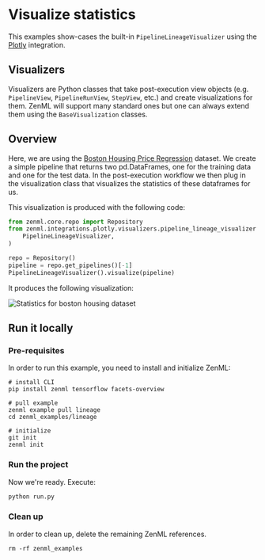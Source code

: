 # Visualize statistics
This examples show-cases the built-in `PipelineLineageVisualizer` using the [Plotly]() integration.

## Visualizers
Visualizers are Python classes that take post-execution view objects (e.g. `PipelineView`, `PipelineRunView`, `StepView`, etc.) and create 
visualizations for them. ZenML will support many standard ones but one can always extend them using the `BaseVisualization` classes.

## Overview
Here, we are using the [Boston Housing Price Regression](https://keras.io/api/datasets/boston_housing/) dataset. We create a simple pipeline that 
returns two pd.DataFrames, one for the training data and one for the test data. In the post-execution workflow we then plug in the visualization class 
that visualizes the statistics of these dataframes for us. 

This visualization is produced with the following code:

```python
from zenml.core.repo import Repository
from zenml.integrations.plotly.visualizers.pipeline_lineage_visualizer import (
    PipelineLineageVisualizer,
)

repo = Repository()
pipeline = repo.get_pipelines()[-1]
PipelineLineageVisualizer().visualize(pipeline)
```

It produces the following visualization:

![Statistics for boston housing dataset](../../../docs/book/.gitbook/assets/statistics_boston_housing.png)



## Run it locally

### Pre-requisites
In order to run this example, you need to install and initialize ZenML:

```shell
# install CLI
pip install zenml tensorflow facets-overview

# pull example
zenml example pull lineage
cd zenml_examples/lineage

# initialize
git init
zenml init
```

### Run the project
Now we're ready. Execute:

```bash
python run.py
```

### Clean up
In order to clean up, delete the remaining ZenML references.

```shell
rm -rf zenml_examples
```
